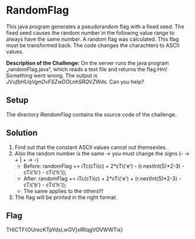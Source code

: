 # RandomFlag
This java program generates a pseudorandom flag with a fixed seed. The fixed seed causes the random number in the following value range to always have the same number. A random flag was calculated. This flag must be transformed back. The code changes the charachters to ASCII values.

**Description of the Challenge:**
On the server runs the java program „randomFlag.java“, which reads a text file and returns the flag.Hm! Something went wrong.
The output is *JVufbHUqVgnOvFSZwDOLnhSRQVZWds*.
Can you help?

## Setup
The directory *RandomFlag* contains the source code of the challenge.

## Solution
1. Find out that the constant ASCII values cancel out themsevles.
2. Also the random number is the same -> you must change the signs (- -> + | + -> -) 
	* Before: randomFlag += iTc(cTi(c) + 2*cTi('e') - (r.nextInt(5)*2-3) - cTi('b') - cTi('h'));
	* After: randomFlag += iTc(cTi(c) + 2*cTi('e') + (r.nextInt(5)*2-3) - cTi('b') - cTi('h'));   
	* The same applies to the others!!!
3. The flag will be printed in the right format.
 
## Flag
THICTF{OUrecKTpYdsLwGV]xIRIqgVOVWWTix}